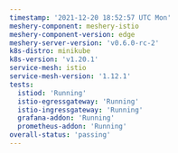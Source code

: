 ```yaml
---
timestamp: '2021-12-20 18:52:57 UTC Mon'
meshery-component: meshery-istio
meshery-component-version: edge
meshery-server-version: 'v0.6.0-rc-2'
k8s-distro: minikube
k8s-version: 'v1.20.1'
service-mesh: istio
service-mesh-version: '1.12.1'
tests:
  istiod: 'Running'
  istio-egressgateway: 'Running'
  istio-ingressgateway: 'Running'
  grafana-addon: 'Running'
  prometheus-addon: 'Running'
overall-status: 'passing'
---
```

